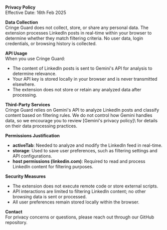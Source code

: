 **Privacy Policy**  
Effective Date: 16th Feb 2025  

**Data Collection**  
Cringe Guard does not collect, store, or share any personal data. The extension processes LinkedIn posts in real-time within your browser to determine whether they match filtering criteria. No user data, login credentials, or browsing history is collected.  

**API Usage**  
When you use Cringe Guard:  
- The content of LinkedIn posts is sent to Gemini's API for analysis to determine relevance.  
- Your API key is stored locally in your browser and is never transmitted elsewhere.  
- The extension does not store or retain any analyzed data after processing.  

**Third-Party Services**  
Cringe Guard relies on Gemini's API to analyze LinkedIn posts and classify content based on filtering rules. We do not control how Gemini handles data, so we encourage you to review [Gemini's privacy policy]\ for details on their data processing practices.  

**Permissions Justification**  
- **activeTab**: Needed to analyze and modify the LinkedIn feed in real-time.  
- **storage**: Used to save user preferences, such as filtering settings and API configurations.  
- **host permissions (linkedin.com)**: Required to read and process LinkedIn content for filtering purposes.  

**Security Measures**  
- The extension does not execute remote code or store external scripts.  
- API interactions are limited to filtering LinkedIn content; no other browsing data is sent or processed.  
- All user preferences remain stored locally within the browser.  

**Contact**  
For privacy concerns or questions, please reach out through our GitHub repository.
